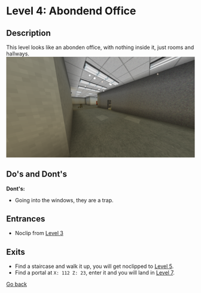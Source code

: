 # Level 4: Abondend Office

## Description
This level looks like an abonden office, with nothing inside it, just rooms and hallways.
<img src="./img/Level_4.png" />

## Do's and Dont's
**Dont's:**
* Going into the windows, they are a trap.

## Entrances
* Noclip from <a href="./Level_3.md">Level 3</a>

## Exits
* Find a staircase and walk it up, you will get noclipped to <a href="./Level_5.md">Level 5</a>.
* Find a portal at `X: 112 Z: 23`, enter it and you will land in <a href="./Level_7.md">Level 7</a>.

<a href="./Levels.md">Go back</a>
